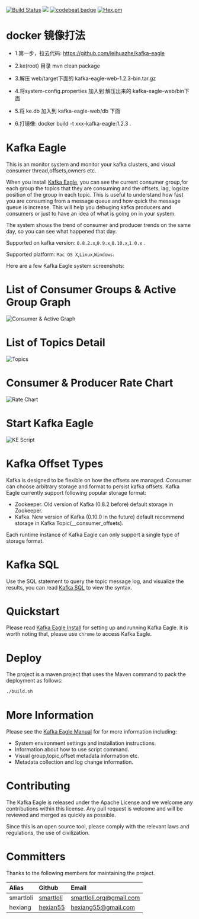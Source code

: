 [![Build Status](https://travis-ci.org/smartloli/kafka-eagle.svg?branch=master)](https://travis-ci.org/smartloli/kafka-eagle)
![](https://img.shields.io/badge/language-java-orange.svg)
[![codebeat badge](https://codebeat.co/badges/bf22a7b2-76ac-4aba-b840-00328841d9e3)](https://codebeat.co/projects/github-com-smartloli-kafka-eagle-master)
[![Hex.pm](https://img.shields.io/hexpm/l/plug.svg)](https://github.com/smartloli/kafka-eagle/blob/master/LICENSE)

# docker 镜像打法
- 1.第一步，拉去代码:
https://github.com/leihuazhe/kafka-eagle

- 2.ke(root) 目录 mvn clean package 

- 3.解压 web/target下面的 kafka-eagle-web-1.2.3-bin.tar.gz
- 4.将system-config.properties 加入到 解压出来的 kafka-eagle-web/bin下面
- 5.将 ke.db 加入到 kafka-eagle-web/db 下面
- 6.打镜像:
docker build -t xxx-kafka-eagle:1.2.3 .


# Kafka Eagle

This is an monitor system and monitor your kafka clusters, and visual consumer thread,offsets,owners etc.

When you install [Kafka Eagle](http://download.smartloli.org/), you can see the current consumer group,for each group the topics that they are consuming and the offsets, lag, logsize position of the group in each topic. This is useful to understand how fast you are consuming from a message queue and how quick the message queue is increase. This will help you debuging kafka producers and consumers or just to have an idea of what is going on in your system.

The system shows the trend of consumer and producer trends on the same day, so you can see what happened that day.

Supported on kafka version: ``` 0.8.2.x ```,``` 0.9.x ```,``` 0.10.x ```,``` 1.0.x ``` .

Supported platform: ```Mac OS X```,```Linux```,```Windows```.

Here are a few Kafka Eagle system screenshots:

# List of Consumer Groups & Active Group Graph
![Consumer & Active Graph](https://ke.smartloli.org/res/consumer@2x.png)

# List of Topics Detail
![Topics](https://ke.smartloli.org/res/list@2x.png)

# Consumer & Producer Rate Chart
![Rate Chart](https://ke.smartloli.org/res/consumer_producer_rate@2x.png)

# Start Kafka Eagle
![KE Script](https://ke.smartloli.org/res/ke_script@2x.png)

# Kafka Offset Types

Kafka is designed to be flexible on how the offsets are managed. Consumer can choose arbitrary storage and format to persist kafka offsets. Kafka Eagle currently support following popular storage format:
  * Zookeeper. Old version of Kafka (0.8.2 before) default storage in Zookeeper.
  * Kafka. New version of Kafka (0.10.0 in the future) default recommend storage in Kafka Topic(__consumer_offsets).
  
Each runtime instance of Kafka Eagle can only support a single type of storage format.

# Kafka SQL

Use the SQL statement to query the topic message log, and visualize the results, you can read [Kafka SQL](https://ke.smartloli.org/3.Manuals/9.KafkaSQL.html) to view the syntax.

# Quickstart

Please read [Kafka Eagle Install](https://ke.smartloli.org/2.Install/2.Installing.html) for setting up and running Kafka Eagle. It is worth noting that, please use ```chrome``` to access Kafka Eagle.

# Deploy

The project is a maven project that uses the Maven command to pack the deployment as follows:
```bash
./build.sh
```
# More Information

Please see the [Kafka Eagle Manual](https://ke.smartloli.org) for for more information including:
  * System environment settings and installation instructions.
  * Information about how to use script command.
  * Visual group,topic,offset metadata information etc.
  * Metadata collection and log change information.
 
# Contributing

The Kafka Eagle is released under the Apache License and we welcome any contributions within this license. Any pull request is welcome and will be reviewed and merged as quickly as possible.

Since this is an open source tool, please comply with the relevant laws and regulations, the use of civilization.

# Committers

Thanks to the following members for maintaining the project.

|Alias |Github |Email |
|:-- |:-- |:-- |
|smartloli|[smartloli](https://github.com/smartloli)|smartloli.org@gmail.com|
|hexiang|[hexian55](https://github.com/hexian55)|hexiang55@gmail.com|

